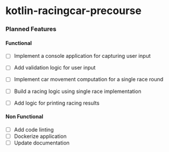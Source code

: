 # kotlin-racingcar-precourse


### Planned Features

#### Functional

- [ ] Implement a console application for capturing user input 
- [ ] Add validation logic for user input
- [ ] Implement car movement computation for a single race round
- [ ] Build a racing logic using single race implementation
- [ ] Add logic for printing racing results


#### Non Functional

- [ ] Add code linting
- [ ] Dockerize application
- [ ] Update documentation